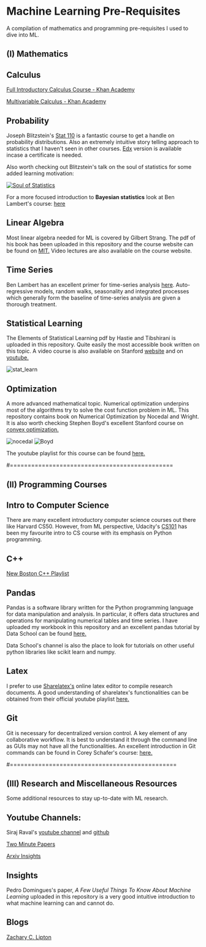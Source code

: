 # Machine Learning Pre-Requisites

A compilation of mathematics and programming pre-requisites I used to dive into ML.

## (I) Mathematics

## Calculus

[Full Introductory Calculus Course - Khan Academy](https://www.khanacademy.org/math/calculus-all-old)

[Multivariable Calculus - Khan Academy](https://www.khanacademy.org/math/multivariable-calculus)

## Probability

Joseph Blitzstein's [Stat 110](https://projects.iq.harvard.edu/stat110/home) is a fantastic course to get a handle on probability distributions. Also an extremely intuitive story telling approach to statistics that I haven't seen in other courses. [Edx](https://www.edx.org/course/introduction-to-probability-0) version is available incase a certificate is needed.

Also worth checking out Blitzstein's talk on the soul of statistics for some added learning motivation:

[![Soul of Statistics](https://img.youtube.com/vi/dzFf3r1yph8/0.jpg)](https://www.youtube.com/watch?v=dzFf3r1yph8)

For a more focused introduction to **Bayesian statistics** look at Ben Lambert's course: [here](https://www.youtube.com/playlist?list=PLwJRxp3blEvZ8AKMXOy0fc0cqT61GsKCG)

## Linear Algebra

Most linear algebra needed for ML is covered by Gilbert Strang. The pdf of his book has been uploaded in this repository and the course website can be found on [MIT.](https://ocw.mit.edu/courses/mathematics/18-06-linear-algebra-spring-2010/) Video lectures are also available on the course website.

## Time Series

Ben Lambert has an excellent primer for time-series analysis [here](https://www.youtube.com/playlist?list=PLvo9ZnEQG5oXC-cg8ecXr6SJZWprEL1UC). Auto-regressive models, random walks, seasonality and integrated processes which generally form the baseline of time-series analysis are given a thorough treatment. 


## Statistical Learning

The Elements of Statistical Learning pdf by Hastie and Tibshirani is uploaded in this repository. Quite easily the most accessible book written on this topic. A video course is also available on Stanford [website](https://lagunita.stanford.edu/courses/HumanitiesScience/StatLearning/Winter2014/about) and on [youtube.](https://www.youtube.com/playlist?list=PLOg0ngHtcqbPTlZzRHA2ocQZqB1D_qZ5V)

![stat_learn](https://images-na.ssl-images-amazon.com/images/I/41aQrQaPseL._SX331_BO1,204,203,200_.jpg)


## Optimization

A more advanced mathematical topic. Numerical optimization underpins most of the algorithms try to solve the cost function problem in ML. This repository contains book on Numerical Optimization by Nocedal and Wright. It is also worth checking Stephen Boyd's excellent Stanford course on [convex optimization.](http://web.stanford.edu/class/ee364a/)

![nocedal](https://images-na.ssl-images-amazon.com/images/I/41hoth8-ApL._SX360_BO1,204,203,200_.jpg) ![Boyd](https://images-na.ssl-images-amazon.com/images/I/41LM2R0e8EL._SX383_BO1,204,203,200_.jpg)

The youtube playlist for this course can be found [here.](https://www.youtube.com/playlist?list=PL3940DD956CDF0622)

#==============================================

## (II) Programming Courses

## Intro to Computer Science
There are many excellent introductory computer science courses out there like Harvard CS50. However, from ML perspective, Udacity's [CS101](https://in.udacity.com/course/intro-to-computer-science--udcs101-india) has been my favourite intro to CS course with its emphasis on Python programming. 

## C++
[New Boston C++ Playlist](https://www.youtube.com/playlist?list=PLAE85DE8440AA6B83)

## Pandas
Pandas is a software library written for the Python programming language for data manipulation and analysis. In particular, it offers data structures and operations for manipulating numerical tables and time series. I have uploaded my workbook in this repository and an excellent pandas tutorial by Data School can be found [here.](https://www.youtube.com/playlist?list=PL5-da3qGB5ICCsgW1MxlZ0Hq8LL5U3u9y)

Data School's channel is also the place to look for tutorials on other useful python libraries like scikit learn and numpy.

## Latex
I prefer to use [Sharelatex's](https://www.sharelatex.com/) online latex editor to compile research documents. A good understanding of sharelatex's functionalities can be obtained from their official youtube playlist [here.](https://www.youtube.com/playlist?list=PLCRFsOKSM7ePUBOfh3O-K5XZldM5uCPwk)

## Git
Git is necessary for decentralized version control. A key element of any collaborative workflow. It is best to understand it through the command line as GUIs may not have all the functionalities. An excellent introduction in Git commands can be found in Corey Schafer's course: [here.](https://www.youtube.com/playlist?list=PL-osiE80TeTuRUfjRe54Eea17-YfnOOAx)

#===============================================

## (III) Research and Miscellaneous Resources
Some additional resources to stay up-to-date with ML research.
## Youtube Channels:
Siraj Raval's [youtube channel](https://www.youtube.com/channel/UCWN3xxRkmTPmbKwht9FuE5A) and [github](https://github.com/llSourcell)

[Two Minute Papers](https://www.youtube.com/user/keeroyz)

[Arxiv Insights](https://www.youtube.com/channel/UCNIkB2IeJ-6AmZv7bQ1oBYg)

## Insights

Pedro Domingues's paper, *A Few Useful Things To Know About Machine Learning* uploaded in this repository is a very good intuitive introduction to what machine learning can and cannot do. 

## Blogs

[Zachary C. Lipton](http://approximatelycorrect.com/author/zack/)

